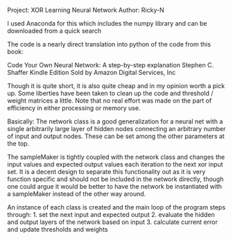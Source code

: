 Project: XOR Learning Neural Network
Author: Ricky-N

I used Anaconda for this which includes the numpy library and can be downloaded from a quick search

The code is a nearly direct translation into python of the code from this book:

Code Your Own Neural Network: A step-by-step explanation
Stephen C. Shaffer
Kindle Edition
Sold by Amazon Digital Services, Inc

Though it is quite short, it is also quite cheap and in my opinion worth a pick up.
Some liberties have been taken to clean up the code and threshold / weight matrices a little.
Note that no real effort was made on the part of efficiency in either processing or memory use.

Basically:
  The network class is a good generalization for a neural net with a single arbitrarily
  large layer of hidden nodes connecting an arbitrary number of input and output nodes.
  These can be set among the other parameters at the top.

  The sampleMaker is tightly coupled with the network class and changes the input values
  and expected output values each iteration to the next xor input set. It is a decent
  design to separate this functionality out as it is very function specific and should
  not be included in the network directly, though one could argue it would be better to
  have the network be instantiated with a sampleMaker instead of the other way around.

  An instance of each class is created and the main loop of the program steps through:
    1. set the next input and expected output
    2. evaluate the hidden and output layers of the network based on input
    3. calculate current error and update thresholds and weights
